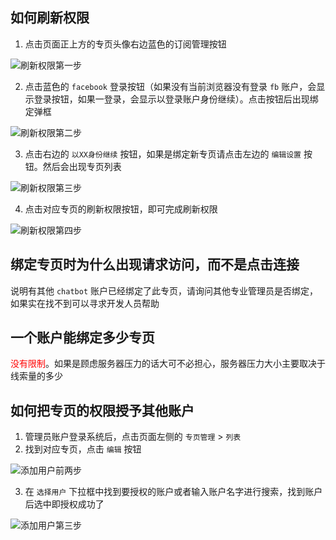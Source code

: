 ## 如何刷新权限

1. 点击页面正上方的专页头像右边蓝色的订阅管理按钮

![刷新权限第一步](../imgs/auth1.png)

2. 点击蓝色的 `facebook` 登录按钮（如果没有当前浏览器没有登录 `fb` 账户，会显示登录按钮，如果一登录，会显示以登录账户身份继续）。点击按钮后出现绑定弹框

![刷新权限第二步](../imgs/auth2.png)

3. 点击右边的 `以XX身份继续` 按钮，如果是绑定新专页请点击左边的 `编辑设置` 按钮。然后会出现专页列表

![刷新权限第三步](../imgs/auth3.png)

4. 点击对应专页的刷新权限按钮，即可完成刷新权限

![刷新权限第四步](../imgs/auth4.png)

## 绑定专页时为什么出现请求访问，而不是点击连接

说明有其他 `chatbot` 账户已经绑定了此专页，请询问其他专业管理员是否绑定，如果实在找不到可以寻求开发人员帮助

## 一个账户能绑定多少专页

<span style="color:red" >没有限制</span>。如果是顾虑服务器压力的话大可不必担心，服务器压力大小主要取决于线索量的多少

## 如何把专页的权限授予其他账户

1. 管理员账户登录系统后，点击页面左侧的 `专页管理` > `列表`
2. 找到对应专页，点击 `编辑` 按钮

![添加用户前两步](../imgs/addUser1.png)

3. 在 `选择用户` 下拉框中找到要授权的账户或者输入账户名字进行搜索，找到账户后选中即授权成功了

![添加用户第三步](../imgs/addUser2.png)
